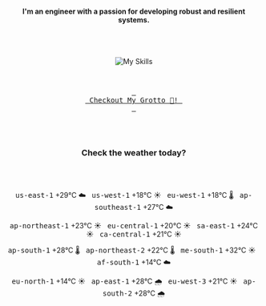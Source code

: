 <h4 align="center">I'm an engineer with a passion for developing robust and resilient systems.</h4>

<div align="center">
  <br/><br/>

![My Skills](https://go-skill-icons.vercel.app/api/icons?i=aws,azure,ts,go,docker,kubernetes,argocd,python&perline=4&theme=light)

<br/>

[<kbd> <br> Checkout My Grotto 🍵! <br> </kbd>](https://sathirak.me/)
  
</div>

<br/>
<br/>

<h3 align="center">Check the weather today?</h3>
<!-- start-daily-update -->
<div align="center">
  <!-- Updated on Sat Jun 21 01:47:52 UTC 2025 --><br><br>

  <kbd>us-east-1</kbd> +29°C ☁️ &nbsp; 
  <kbd>us-west-1</kbd> +18°C ☀️ &nbsp; 
  <kbd>eu-west-1</kbd> +18°C 🌡️ &nbsp; 
  <kbd>ap-southeast-1</kbd> +27°C ☁️ <br>

  <kbd>ap-northeast-1</kbd> +23°C ☀️ &nbsp; 
  <kbd>eu-central-1</kbd> +20°C ☀️ &nbsp; 
  <kbd>sa-east-1</kbd> +24°C ☀️ &nbsp; 
  <kbd>ca-central-1</kbd> +21°C ☀️ <br>

  <kbd>ap-south-1</kbd> +28°C 🌡️ &nbsp; 
  <kbd>ap-northeast-2</kbd> +22°C 🌡️ &nbsp; 
  <kbd>me-south-1</kbd> +32°C ☀️ &nbsp; 
  <kbd>af-south-1</kbd> +14°C ☁️ <br>

  <kbd>eu-north-1</kbd> +14°C ☀️ &nbsp; 
  <kbd>ap-east-1</kbd> +28°C 🌧️ &nbsp; 
  <kbd>eu-west-3</kbd> +21°C ☀️ &nbsp; 
  <kbd>ap-south-2</kbd> +28°C 🌧️
</div>
<!-- end-daily-update -->
